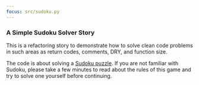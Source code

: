 ```yaml
---
focus: src/sudoku.py
---
```

### A Simple Sudoku Solver Story

This is a refactoring story to demonstrate how to solve clean code problems in such areas
as return codes, comments, DRY, and function size.

The code is about solving a [Sudoku puzzle](https://en.wikipedia.org/wiki/Sudoku).
If you are not familiar with Sudoku, please take a few minutes to read about the
rules of this game and try to solve one yourself before continuing.